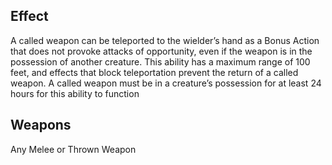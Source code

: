 ## Effect
A called weapon can be teleported to the wielder’s hand as a Bonus Action that does not provoke attacks of opportunity, even if the weapon is in the possession of another creature. This ability has a maximum range of 100 feet, and effects that block teleportation prevent the return of a called weapon. A called weapon must be in a creature’s possession for at least 24 hours for this ability to function

## Weapons
Any Melee or Thrown Weapon